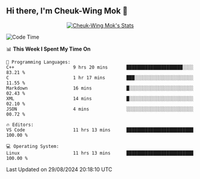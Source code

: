## Hi there, I'm Cheuk-Wing Mok 👋

<!--
**mozro0327/mozro0327** is a ✨ _special_ ✨ repository because its `README.md` (this file) appears on your GitHub profile.

Here are some ideas to get you started:

- 🔭 I’m currently working on ...
- 🌱 I’m currently learning ...
- 👯 I’m looking to collaborate on ...
- 🤔 I’m looking for help with ...
- 💬 Ask me about ...
- 📫 How to reach me: ...
- 😄 Pronouns: ...
- ⚡ Fun fact: ...
-->

<p align="center">
  <a href="https://github.com/mozro0327" class="rich-diff-level-one">
    <img src="https://github-readme-stats.vercel.app/api?username=mozro0327&title_color=333&text_color=777" alt="Cheuk-Wing Mok's Stats" >
    <!-- &hide=issues
    <img src="https://github-readme-stats.vercel.app/api?username=mozro0327&hide=issues&title_color=333&text_color=777" alt="Cheuk-Wing Mok's Stats" >
    -->
  </a>
</p>

<!--START_SECTION:waka-->
![Code Time](http://img.shields.io/badge/Code%20Time-2%2C901%20hrs%2040%20mins-blue)

📊 **This Week I Spent My Time On** 

```text
💬 Programming Languages: 
C++                      9 hrs 20 mins       █████████████████████░░░░   83.21 % 
C                        1 hr 17 mins        ███░░░░░░░░░░░░░░░░░░░░░░   11.55 % 
Markdown                 16 mins             █░░░░░░░░░░░░░░░░░░░░░░░░   02.43 % 
XML                      14 mins             █░░░░░░░░░░░░░░░░░░░░░░░░   02.10 % 
JSON                     4 mins              ░░░░░░░░░░░░░░░░░░░░░░░░░   00.72 % 

🔥 Editors: 
VS Code                  11 hrs 13 mins      █████████████████████████   100.00 % 

💻 Operating System: 
Linux                    11 hrs 13 mins      █████████████████████████   100.00 % 
```


 Last Updated on 29/08/2024 20:18:10 UTC
<!--END_SECTION:waka-->
